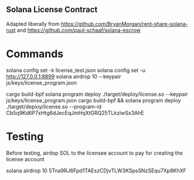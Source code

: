 ## Solana License Contract

Adapted liberally from https://github.com/BryanMorgan/rent-share-solana-rust and https://github.com/paul-schaaf/solana-escrow

# Commands

solana config set -k license_test.json
solana config set -u http://127.0.0.1:8899
solana airdrop 10 --keypair js/keys/license_program.json

cargo build-bpf
solana program deploy ./target/deploy/license.so --keypair js/keys/license_program.json
cargo build-bpf && solana program deploy ./target/deploy/license.so --program-id Cb5q9Kd6P7xHtg6dJecEqJmHqXtGRQ25TLkziwSx3AhE

# Testing

Before testing, airdop SOL to the licensee account to pay for creating the license account

solana airdrop 10 5Tna9RJ6Fpd1TAEszCDjvTLW3KSpsSNzSEqu7Xp8KhXF
